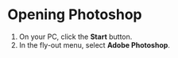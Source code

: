 # Opening Photoshop

1. On your PC, click the **Start** button. 
2. In the fly-out menu, select **Adobe Photoshop**.

